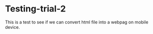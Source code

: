 # Testing-trial-2
This is a test to see if we can convert html file into a webpag on mobile device. 
